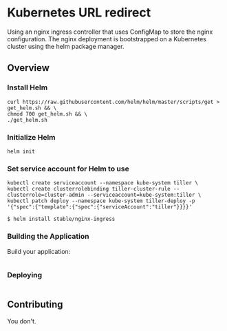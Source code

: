 # Kubernetes URL redirect

Using an nginx ingress controller that uses ConfigMap to store the nginx configuration. The nginx deployment is bootstrapped on a Kubernetes cluster using the helm package manager.

## Overview

### Install Helm
```console
curl https://raw.githubusercontent.com/helm/helm/master/scripts/get > get_helm.sh && \
chmod 700 get_helm.sh && \
./get_helm.sh
```
### Initialize Helm
```console
helm init
```
### Set service account for Helm to use
```console
kubectl create serviceaccount --namespace kube-system tiller \
kubectl create clusterrolebinding tiller-cluster-rule --clusterrole=cluster-admin --serviceaccount=kube-system:tiller \
kubectl patch deploy --namespace kube-system tiller-deploy -p '{"spec":{"template":{"spec":{"serviceAccount":"tiller"}}}}'
```
```console
$ helm install stable/nginx-ingress
```


### Building the Application

Build your application:

```

```


### Deploying
```

```

## Contributing

You don't.